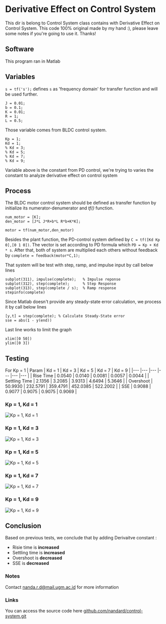 # Derivative Effect on Control System
This dir is belong to Control System class contains with Derivative Effect on Control System. This code 100% original made by my hand :), please leave some notes if you're going to use it. Thanks!

## Software
This program ran in Matlab

## Variables
`s = tf('s');` defines `s` as 'frequency domain' for transfer function and will be used further. 
```
J = 0.01;
b = 0.1;
K = 0.01;
R = 1;
L = 0.5;
```
Those variable comes from BLDC control system.
```
Kp = 1;
Kd = 1;
% Kd = 3;
% Kd = 5;
% Kd = 7;
% Kd = 9;
```
Variable above is the constant from PD control, we're trying to varies the constant to analyze derivative effect on control system

## Process
The BLDC motor control system should be defined as transfer function by initialize its numerator-denumerator and *tf()* function.
```
num_motor = [K];
den_motor = [J*L J*R+b*L R*b+K*K];

motor = tf(num_motor,den_motor)
```
Besides the plant function, the PD-control system defined by `C = tf([Kd Kp 0],[0 1 0])`. The vector is set according to PD formula which `PD = Kp + Kd * s`. After that, both of system are multiplied each others without feedback by `complete = feedback(motor*C,1);`

That system will be test with step, ramp, and impulse input by call below lines
```
subplot(311), impulse(complete);   % Impulse reponse
subplot(312), step(complete);      % Step Response
subplot(313), step(complete / s);  % Ramp response
stepinfo(complete)
```

Since Matlab doesn't provide any steady-state error calculation, we process it by call below lines
```
[y,t] = step(complete); % Calculate Steady-State error
sse = abs(1 - y(end))
```
Last line works to limit the graph
```
xlim([0 50])
ylim([0 3])
```


## Testing 
For Kp = 1
|   Param	|   Kd = 1	|   Kd = 3	|   Kd = 5	|   Kd = 7	|   Kd = 9	|
|---	|---	|---	|---	|---	|---	|
|   Rise Time	|   0.0540	|   0.0140	|   0.0081	|   0.0057	|   0.0044	|
|   Settling Time	|   2.1356	|   3.2085	|   3.9313	|   4.6494	|  5.3646 	|
|   Overshoot	|   50.9930	|   232.5791	|   359.4791	|   452.0385	|   522.2002	|
|   SSE	|   0.9088	|   0.9077	|   0.9075	|   0.9075	|   0.9069	|

### Kp = 1, Kd = 1

![Kp = 1, Kd = 1](https://user-images.githubusercontent.com/77116615/191516834-ff31ea45-d610-4966-8de0-ff36c636c12a.png)
### Kp = 1, Kd = 3

![Kp = 1, Kd = 3](https://user-images.githubusercontent.com/77116615/191517331-d85506ab-ef54-4ff5-8fa9-94b62bfbb22c.png)
### Kp = 1, Kd = 5

![Kp = 1, Kd = 5](https://user-images.githubusercontent.com/77116615/191517353-28c72aa5-8caa-4e8e-8994-62bdadc75c06.png)
### Kp = 1, Kd = 7

![Kp = 1, Kd = 7](https://user-images.githubusercontent.com/77116615/191517382-31db825a-3143-4105-bb7a-311fe91927dd.png)
### Kp = 1, Kd = 9

![Kp = 1, Kd = 9](https://user-images.githubusercontent.com/77116615/191517410-12f3293b-4029-49f5-b032-401fb0085691.png)

## Conclusion
Based on previous tests, we conclude that by adding Derivaitve constant :
* Risie time is **increased**
* Settling time is **increased**
* Overshoot is **decreased**
* SSE is **decreased**

### Notes
Contact nanda.r.d@mail.ugm.ac.id for more information
### Links
You can access the source code here
[github.com/nandard/control-system.git](https://github.com/nandard/control-system.git)

